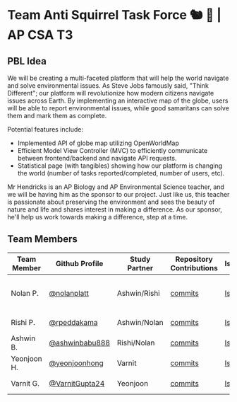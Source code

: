 # Team Anti Squirrel Task Force 🐿️ 🚫 | AP CSA T3

## PBL Idea
We will be creating a multi-faceted platform that will help the world navigate and solve environmental issues. As Steve Jobs famously said, "Think Different"; our platform will revolutionize how modern citizens navigate issues across Earth. By implementing an interactive map of the globe, users will be able to report environmental issues, while good samaritans can solve them and mark them as complete. 

Potential features include:
- Implemented API of globe map utilizing OpenWorldMap
- Efficient Model View Controller (MVC) to efficiently communicate between frontend/backend and navigate API requests.
- Statistical page (with tangibles) showing how our platform is changing the world (number of tasks reported/completed, number of users, etc).

Mr Hendricks is an AP Biology and AP Environmental Science teacher, and we will be having him as the sponsor to our project. Just like us, this teacher is passionate about preserving the environment and sees the beauty of nature and life and shares interest in making a difference. As our sponsor, he'll help us work towards making a difference, step at a time.

## Team Members

| Team Member | Github Profile                                     | Study Partner | Repository Contributions                                                        | Issues                                                                                                  | Role                       |
| ----------- | -------------------------------------------------- | ------------- | ------------------------------------------------------------------------------- | ------------------------------------------------------------------------------------------------------- | -------------------------- |
| Nolan P.    | [@nolanplatt](https://github.com/nolanplatt)       | Ashwin/Rishi  | [commits](https://github.com/rpeddakama/AP-CSA-T3/commits?author=nolanplatt)    | [Issues](https://github.com/rpeddakama/AP-CSA-T3/projects/1?card_filter_query=assignee%3Anolanplatt)    | Team Leader & Deployment Manager         |
| Rishi P.    | [@rpeddakama](https://github.com/rpeddakama)       | Ashwin/Nolan  | [commits](https://github.com/rpeddakama/AP-CSA-T3/commits?author=rpeddakama)    | [Issues](https://github.com/rpeddakama/AP-CSA-T3/projects/1?card_filter_query=assignee%3Arpeddakama)    | Scrum Master |
| Ashwin B.   | [@ashwinbabu888](https://github.com/ashwinbabu888) | Rishi/Nolan   | [commits](https://github.com/rpeddakama/AP-CSA-T3/commits?author=ashwinbabu888) | [Issues](https://github.com/rpeddakama/AP-CSA-T3/projects/1?card_filter_query=assignee%3Aashwinbabu888) | GitHub Admin               |
| Yeonjoon H. | [@yeonjoonhong](https://github.com/yeonjoonhong)   | Varnit        | [commits](https://github.com/rpeddakama/AP-CSA-T3/commits?author=yeonjoonhong)  | [Issues](https://github.com/rpeddakama/AP-CSA-T3/projects/1?card_filter_query=assignee%3Ayeonjoonhong)  | Frontend Developer         |
| Varnit G.   | [@VarnitGupta24](https://github.com/VarnitGupta24) | Yeonjoon      | [commits](https://github.com/rpeddakama/AP-CSA-T3/commits?author=VarnitGupta24) | [Issues](https://github.com/rpeddakama/AP-CSA-T3/projects/1?card_filter_query=assignee%3AVarnitGupta24) | Frontend Developer         |

